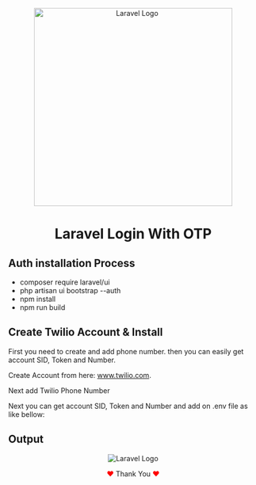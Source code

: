 <p align="center"><a href="https://laravel.com" target="_blank"><img src="https://raw.githubusercontent.com/laravel/art/master/logo-lockup/5%20SVG/2%20CMYK/1%20Full%20Color/laravel-logolockup-cmyk-red.svg" width="400" alt="Laravel Logo"></a></p>


<h1 align="center">Laravel Login With OTP</h1>

## Auth installation Process

- composer require laravel/ui
- php artisan ui bootstrap --auth
- npm install
- npm run build

## Create Twilio Account & Install

First you need to create and add phone number. then you can easily get account SID, Token and Number.

Create Account from here: www.twilio.com.

Next add Twilio Phone Number

Next you can get account SID, Token and Number and add on .env file as like bellow:

## Output


<p align="center">
<img src="https://user-images.githubusercontent.com/80118217/208136338-86a0bebd-881d-43ea-ba70-5c6b4fd93176.JPG"  alt="Laravel Logo">
</p>


<p align="center"><span style="color: red;">&hearts;</span> Thank You <span style="color: red;">&hearts;</span></p>
